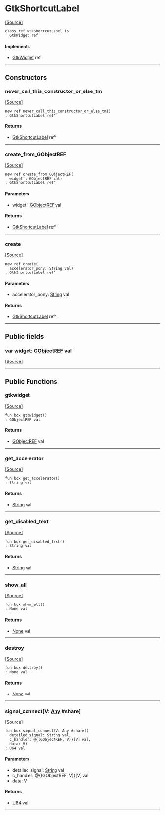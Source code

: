 # GtkShortcutLabel
<span class="source-link">[[Source]](src/gtk3/GtkShortcutLabel.md#L6)</span>
```pony
class ref GtkShortcutLabel is
  GtkWidget ref
```

#### Implements

* [GtkWidget](gtk3-GtkWidget.md) ref

---

## Constructors

### never_call_this_constructor_or_else_tm
<span class="source-link">[[Source]](src/gtk3/GtkShortcutLabel.md#L10)</span>


```pony
new ref never_call_this_constructor_or_else_tm()
: GtkShortcutLabel ref^
```

#### Returns

* [GtkShortcutLabel](gtk3-GtkShortcutLabel.md) ref^

---

### create_from_GObjectREF
<span class="source-link">[[Source]](src/gtk3/GtkShortcutLabel.md#L13)</span>


```pony
new ref create_from_GObjectREF(
  widget': GObjectREF val)
: GtkShortcutLabel ref^
```
#### Parameters

*   widget': [GObjectREF](gtk3-..-gobject-GObjectREF.md) val

#### Returns

* [GtkShortcutLabel](gtk3-GtkShortcutLabel.md) ref^

---

### create
<span class="source-link">[[Source]](src/gtk3/GtkShortcutLabel.md#L17)</span>


```pony
new ref create(
  accelerator_pony: String val)
: GtkShortcutLabel ref^
```
#### Parameters

*   accelerator_pony: [String](builtin-String.md) val

#### Returns

* [GtkShortcutLabel](gtk3-GtkShortcutLabel.md) ref^

---

## Public fields

### var widget: [GObjectREF](gtk3-..-gobject-GObjectREF.md) val
<span class="source-link">[[Source]](src/gtk3/GtkShortcutLabel.md#L7)</span>



---

## Public Functions

### gtkwidget
<span class="source-link">[[Source]](src/gtk3/GtkShortcutLabel.md#L9)</span>


```pony
fun box gtkwidget()
: GObjectREF val
```

#### Returns

* [GObjectREF](gtk3-..-gobject-GObjectREF.md) val

---

### get_accelerator
<span class="source-link">[[Source]](src/gtk3/GtkShortcutLabel.md#L21)</span>


```pony
fun box get_accelerator()
: String val
```

#### Returns

* [String](builtin-String.md) val

---

### get_disabled_text
<span class="source-link">[[Source]](src/gtk3/GtkShortcutLabel.md#L26)</span>


```pony
fun box get_disabled_text()
: String val
```

#### Returns

* [String](builtin-String.md) val

---

### show_all
<span class="source-link">[[Source]](src/gtk3/GtkWidget.md#L4)</span>


```pony
fun box show_all()
: None val
```

#### Returns

* [None](builtin-None.md) val

---

### destroy
<span class="source-link">[[Source]](src/gtk3/GtkWidget.md#L10)</span>


```pony
fun box destroy()
: None val
```

#### Returns

* [None](builtin-None.md) val

---

### signal_connect\[V: [Any](builtin-Any.md) #share\]
<span class="source-link">[[Source]](src/gtk3/GtkWidget.md#L13)</span>


```pony
fun box signal_connect[V: Any #share](
  detailed_signal: String val,
  c_handler: @{(GObjectREF, V)}[V] val,
  data: V)
: U64 val
```
#### Parameters

*   detailed_signal: [String](builtin-String.md) val
*   c_handler: @{(GObjectREF, V)}[V] val
*   data: V

#### Returns

* [U64](builtin-U64.md) val

---

